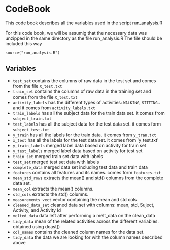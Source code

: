 # CodeBook
This code book describes all the variables used in the script run_analysis.R

For this code book, we will be assumig that the necessary data was unzipped in the same directory as the file run_analysis.R
The file should be included this way

```
source("run_analysis.R")
```

## Variables

 - `test_set` contains the columns of raw data in the test set and comes from the file `X_test.txt`
 - `train_set` contains the columns of raw data in the training set and comes from the file `X_test.txt` 
 - `activity_labels` has the different types of activities: `WALKING`, `SITTING`.. and it comes from `activity_labels.txt`
 - `train_labels` has all the subject data for the train data set. it comes from `subject_train.txt`
 - `test_labels` has all the subject data for the test data set. it comes form `subject_test.txt`
 - `y_train` has all the labels for the train data. it comes from `y_tran.txt`
 - `x_test` has all the labels for the test data set. it comes from 'y_test.txt'
 - `y_train_labels` merged label data based on activity for train set
 - `y_test_labels`  merged label data based on activity for test set
 - `train_set` merged train set data with labels
 - `test_set` merged test set data with labels
 - `complete_data` merged data set including test data and train data
 - `features` contains all features and its names. comes form `features.txt`
 - `mean_std_rows` extracts the mean() and std() columns from the complete data set.
 - `mean_col` extracts the  mean() columns.
 - `std_cols` extracts the std() columns.
 - `measurements_vect` vector containing the mean and std cols
 - `cleaned_data_set` cleaned data set with columns:  mean, std, Suject, Activity, and Activity Id
 - `melted_data` data left after performing a melt_data on the clean_data
 - `tidy_data` mean of the related activities across the different variables. obtained using dcast()
 - `col_names` contains the cleaned column names for the data set. 
 - `tidy_data` the data we are looking for with the column names described above